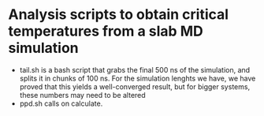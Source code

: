# Analysis scripts to obtain critical temperatures from a slab MD simulation

- tail.sh is a bash script that grabs the final 500 ns of the simulation, and splits it in chunks of 100 ns. For the simulation lenghts we have,  we have proved that this yields a well-converged result, but for bigger systems, these numbers may need to be altered
- ppd.sh calls on calculate.
